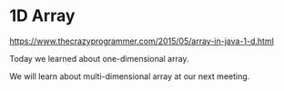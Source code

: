 # 1D Array

https://www.thecrazyprogrammer.com/2015/05/array-in-java-1-d.html

Today we learned about one-dimensional array. 

We will learn about multi-dimensional array at our next meeting.
